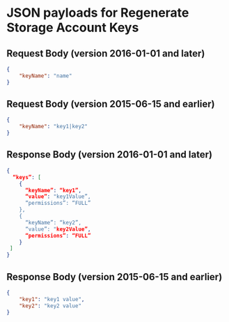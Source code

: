 # JSON payloads for Regenerate Storage Account Keys

## Request Body (version 2016-01-01 and later)

```json
{
    "keyName": "name"
}
```

## Request Body (version 2015-06-15 and earlier)

```json
{
    "keyName": "key1|key2"
}
```

## Response Body (version 2016-01-01 and later)

```json
{
  “keys”: [
    {
      “keyName”: “key1”,
      “value”: "key1Value”,
      “permissions”: “FULL”
    },
    {
      “keyName”: “key2”,
      “value”: "key2Value”,
      “permissions”: “FULL”
    }
 ]
}
```

## Response Body (version 2015-06-15 and earlier)

```json
{
    "key1": "key1 value",
    "key2": "key2 value"
}
```
